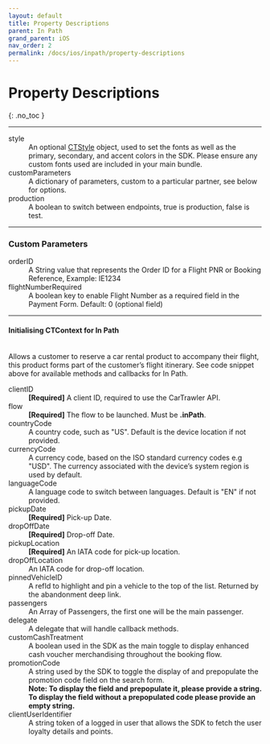```yaml
---
layout: default
title: Property Descriptions
parent: In Path
grand_parent: iOS
nav_order: 2
permalink: /docs/ios/inpath/property-descriptions
---
```


# Property Descriptions

{: .no_toc }

---

<dl>
<dt>style</dt><dd>An optional <a href="/docs/ios/customisation/themes#creating-a-ctstyle">CTStyle</a> object, used to set the fonts as well as the primary, secondary, and accent colors in the SDK. Please ensure any custom fonts used are included in your main bundle.</dd>
<dt>customParameters</dt><dd>A dictionary of parameters, custom to a particular partner, see below for options.</dd>
<dt>production</dt><dd>A boolean to switch between endpoints, true is production, false is test.</dd>
</dl>

--- 
### Custom Parameters

<dl>
  <dt>orderID</dt>
  <dd>A String value that represents the Order ID for a Flight PNR or Booking Reference, Example: IE1234</dd>
  <dt>flightNumberRequired</dt>
  <dd>A boolean key to enable Flight Number as a required field in the Payment Form. Default: 0 (optional field)</dd>
</dl>

--- 
#### Initialising CTContext for In Path
<br />
Allows a customer to reserve a car rental product to accompany their flight, this product forms part of the customer’s  flight itinerary. 
See code snippet above for available methods and callbacks for In Path.

<dl>
  <dt>clientID</dt><dd><b>[Required]</b> A client ID, required to use the CarTrawler API.</dd>
  <dt>flow</dt><dd><b>[Required]</b> The flow to be launched. Must be <b>.inPath</b>.</dd>
  <dt>countryCode</dt><dd> A country code, such as "US". Default is the device location if not provided.</dd>
  <dt>currencyCode</dt><dd> A currency code, based on the ISO standard currency codes e.g "USD". The currency associated with the device’s system region is used by default.</dd>
  <dt>languageCode</dt><dd> A language code to switch between languages. Default is "EN" if not provided.</dd>
  <dt>pickupDate</dt><dd><b>[Required]</b> Pick-up Date.</dd>
  <dt>dropOffDate</dt><dd><b>[Required]</b> Drop-off Date.</dd>
  <dt>pickupLocation</dt><dd><b>[Required]</b> An IATA code for pick-up location.</dd>
  <dt>dropOffLocation</dt><dd> An IATA code for drop-off location.</dd>
  <dt>pinnedVehicleID</dt><dd> A refId to highlight and pin a vehicle to the top of the list. Returned by the abandonment deep link.</dd>
  <dt>passengers</dt><dd> An Array of Passengers, the first one will be the main passenger.</dd>
  <dt>delegate</dt><dd> A delegate that will handle callback methods.</dd>
  <dt>customCashTreatment</dt><dd> A boolean used in the SDK as the main toggle to display enhanced cash voucher merchandising throughout the booking flow.</dd>
  <dt>promotionCode</dt><dd> A string used by the SDK to toggle the display of and prepopulate the promotion code field on the search form.</dd>
  <dd><b>Note: To display the field and prepopulate it, please provide a string. To display the field without a prepopulated code please provide an empty string.</b></dd>
  <dt>clientUserIdentifier</dt><dd>A string token of a logged in user that allows the SDK to fetch the user loyalty details and points.</dd>
</dl>